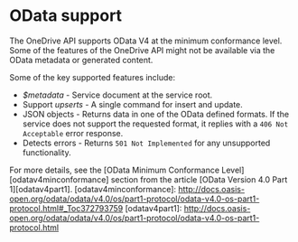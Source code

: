 ﻿# OData support

The OneDrive API supports OData V4 at the minimum conformance level.
Some of the features of the OneDrive API might not be
available via the OData metadata or generated content.

Some of the key supported features include:
* _$metadata_ - Service document at the service root.
* Support _upserts_ - A single command for insert and update.
* JSON objects - Returns data in one of the OData defined formats.
  If the service does not support the requested format, it replies with a
  `406 Not Acceptable` error response.
* Detects errors - Returns `501 Not Implemented` for any unsupported functionality.

For more details, see the [OData Minimum Conformance Level][odatav4minconformance] section from the article [OData Version 4.0 Part 1][odatav4part1].
[odatav4minconformance]: http://docs.oasis-open.org/odata/odata/v4.0/os/part1-protocol/odata-v4.0-os-part1-protocol.html#_Toc372793759
[odatav4part1]: http://docs.oasis-open.org/odata/odata/v4.0/os/part1-protocol/odata-v4.0-os-part1-protocol.html
